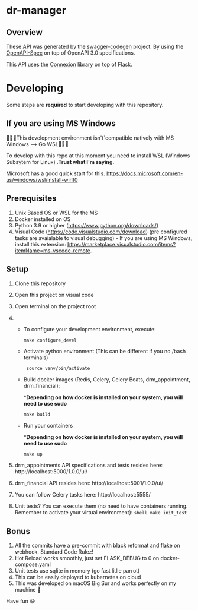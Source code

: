 # dr-manager
## Overview
These API was generated by the [swagger-codegen](https://github.com/swagger-api/swagger-codegen) project. By using the
[OpenAPI-Spec](https://github.com/swagger-api/swagger-core/wiki) on top of OpenAPI 3.0 specifications.

This API uses the [Connexion](https://github.com/zalando/connexion) library on top of Flask.
# Developing

Some steps are **required** to start developing with this repository.

## If you are using MS Windows
🚨🚨🚨This development environment isn't`compatible natively with MS Windows --> Go WSL🚨🚨🚨

To develop with this repo at this moment you need to install WSL (Windows Subsytem for Linux)
.**Trust what I'm saying.**

Microsoft has a good quick start for this. 
https://docs.microsoft.com/en-us/windows/wsl/install-win10 

## Prerequisites 
1. Unix Based OS or WSL for the MS
2. Docker installed on OS
3. Python 3.9 or higher (https://www.python.org/downloads/)
4. Visual Code (https://code.visualstudio.com/download) (pre configured tasks are avaialable to visual debugging)
		- If you are using MS Windows, install this extension: https://marketplace.visualstudio.com/items?itemName=ms-vscode-remote.

## Setup
1. Clone this repository
2. Open this project on visual code
3. Open terminal on the project root
4. - To configure your development environment, execute:
        ````shell
        make configure_devel
        ````
	- Activate python environment (This can be different if you no /bash terminals)
        ````shell
         source venv/bin/activate
        ````
	- Build docker images (Redis, Celery, Celery Beats, drm_appointment, drm_financial):
        
        ***Depending on how docker is installed on your system, you will need to use sudo**
        ````shell
        make build
        ````
	- Run your containers
        
        ***Depending on how docker is installed on your system, you will need to use sudo**
        ````shell
        make up
        ````

5. drm_appointments API specifications and tests resides here: http://localhost:5000/1.0.0/ui/
6. drm_financial API resides here: http://localhost:5001/1.0.0/ui/
7. You can follow Celery tasks here:  http://localhost:5555/
8. Unit tests? You can execute them (no need to have containers running. Remember to activate your virtual environment): 
        ````shell
        make init_test
        ````

## Bonus
1. All the commits have a pre-commit with black reformat and flake on webhook. Standard Code Rulez!
2. Hot Reload works smoothly, just set FLASK_DEBUG to 0 on docker-compose.yaml
3. Unit tests use sqlite in memory (go fast litlle parrot)
4. This can be easily deployed to kubernetes on cloud
5. This was developed on macOS Big Sur and works perfectly on my machine 🤣



Have fun 😃
